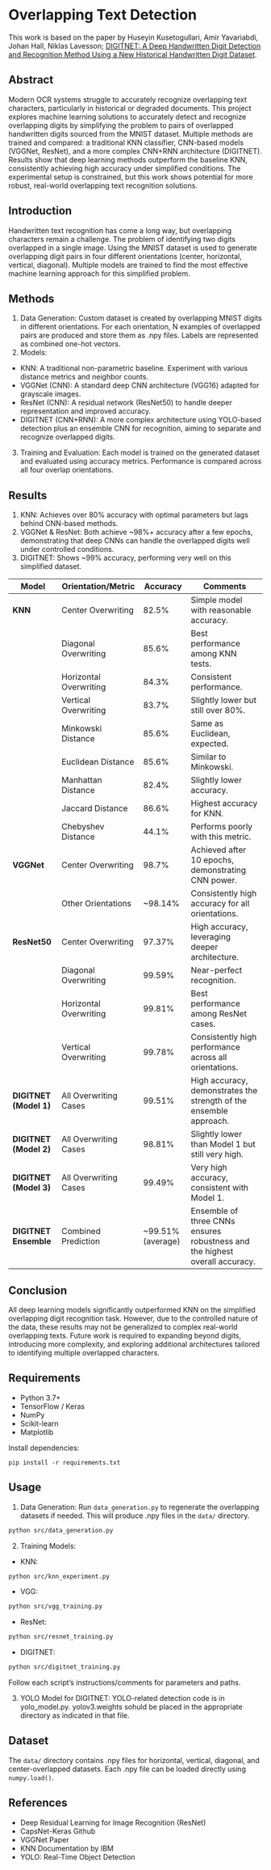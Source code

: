 # Overlapping Text Detection

This work is based on the paper by Huseyin Kusetogullari, Amir Yavariabdi, Johan Hall, Niklas Lavesson; [DIGITNET: A Deep Handwritten Digit Detection and Recognition Method Using a New Historical Handwritten Digit Dataset](http://dx.doi.org/10.1016/j.bdr.2020.100182).

## Abstract
Modern OCR systems struggle to accurately recognize overlapping text characters, particularly in historical or degraded documents. This project explores machine learning solutions to accurately detect and recognize overlapping digits by simplifying the problem to pairs of overlapped handwritten digits sourced from the MNIST dataset. Multiple methods are trained and compared: a traditional KNN classifier, CNN-based models (VGGNet, ResNet), and a more complex CNN+RNN architecture (DIGITNET). Results show that deep learning methods outperform the baseline KNN, consistently achieving high accuracy under simplified conditions. The experimental setup is constrained, but this work shows potential for more robust, real-world overlapping text recognition solutions.

## Introduction
Handwritten text recognition has come a long way, but overlapping characters remain a challenge. The problem of identifying two digits overlapped in a single image. Using the MNIST dataset is used to generate overlapping digit pairs in four different orientations (center, horizontal, vertical, diagonal). Multiple models are trained to find the most effective machine learning approach for this simplified problem.

## Methods
1. Data Generation:
Custom dataset is created by overlapping MNIST digits in different orientations. For each orientation, N examples of overlapped pairs are produced and store them as .npy files. Labels are represented as combined one-hot vectors.
2. Models:
- KNN: A traditional non-parametric baseline. Experiment with various distance metrics and neighbor counts.
- VGGNet (CNN): A standard deep CNN architecture (VGG16) adapted for grayscale images.
- ResNet (CNN): A residual network (ResNet50) to handle deeper representation and improved accuracy.
- DIGITNET (CNN+RNN): A more complex architecture using YOLO-based detection plus an ensemble CNN for recognition, aiming to separate and recognize overlapped digits.
3. Training and Evaluation: Each model is trained on the generated dataset and evaluated using accuracy metrics. Performance is compared across all four overlap orientations.

## Results
1. KNN: Achieves over 80% accuracy with optimal parameters but lags behind CNN-based methods.
2. VGGNet & ResNet: Both achieve ~98%+ accuracy after a few epochs, demonstrating that deep CNNs can handle the overlapped digits well under controlled conditions.
3. DIGITNET: Shows ~99% accuracy, performing very well on this simplified dataset.

| **Model**           | **Orientation/Metric** | **Accuracy**       | **Comments**                                                                 |
|----------------------|-------------------------|--------------------|-------------------------------------------------------------------------------|
| **KNN**             | Center Overwriting     | 82.5%             | Simple model with reasonable accuracy.                                       |
|                     | Diagonal Overwriting   | 85.6%             | Best performance among KNN tests.                                           |
|                     | Horizontal Overwriting | 84.3%             | Consistent performance.                                                     |
|                     | Vertical Overwriting   | 83.7%             | Slightly lower but still over 80%.                                          |
|                     | Minkowski Distance     | 85.6%             | Same as Euclidean, expected.                                                |
|                     | Euclidean Distance     | 85.6%             | Similar to Minkowski.                                                       |
|                     | Manhattan Distance     | 82.4%             | Slightly lower accuracy.                                                    |
|                     | Jaccard Distance       | 86.6%             | Highest accuracy for KNN.                                                   |
|                     | Chebyshev Distance     | 44.1%             | Performs poorly with this metric.                                           |
| **VGGNet**          | Center Overwriting     | 98.7%             | Achieved after 10 epochs, demonstrating CNN power.                          |
|                     | Other Orientations     | ~98.14%           | Consistently high accuracy for all orientations.                            |
| **ResNet50**        | Center Overwriting     | 97.37%            | High accuracy, leveraging deeper architecture.                              |
|                     | Diagonal Overwriting   | 99.59%            | Near-perfect recognition.                                                   |
|                     | Horizontal Overwriting | 99.81%            | Best performance among ResNet cases.                                        |
|                     | Vertical Overwriting   | 99.78%            | Consistently high performance across all orientations.                      |
| **DIGITNET (Model 1)** | All Overwriting Cases | 99.51%            | High accuracy, demonstrates the strength of the ensemble approach.          |
| **DIGITNET (Model 2)** | All Overwriting Cases | 98.81%            | Slightly lower than Model 1 but still very high.                            |
| **DIGITNET (Model 3)** | All Overwriting Cases | 99.49%            | Very high accuracy, consistent with Model 1.                                |
| **DIGITNET Ensemble** | Combined Prediction   | ~99.51% (average) | Ensemble of three CNNs ensures robustness and the highest overall accuracy. |
   
## Conclusion
All deep learning models significantly outperformed KNN on the simplified overlapping digit recognition task. However, due to the controlled nature of the data, these results may not be generalized to complex real-world overlapping texts. Future work is required to expanding beyond digits, introducing more complexity, and exploring additional architectures tailored to identifying multiple overlapped characters.

## Requirements
- Python 3.7+
- TensorFlow / Keras
- NumPy
- Scikit-learn
- Matplotlib

Install dependencies:
```
pip install -r requirements.txt
```

## Usage
1. Data Generation:
Run `data_generation.py` to regenerate the overlapping datasets if needed. This will produce .npy files in the `data/` directory.
```bash
python src/data_generation.py
```

2. Training Models:
- KNN:
```bash
python src/knn_experiment.py
```
- VGG:
```bash
python src/vgg_training.py
```
- ResNet:
```bash
python src/resnet_training.py
```
- DIGITNET:
```bash
python src/digitnet_training.py
```

Follow each script’s instructions/comments for parameters and paths.

3. YOLO Model for DIGITNET:
YOLO-related detection code is in yolo_model.py. yolov3.weights sohuld be placed in the appropriate directory as indicated in that file.

## Dataset
The `data/` directory contains .npy files for horizontal, vertical, diagonal, and center-overlapped datasets. Each .npy file can be loaded directly using `numpy.load()`.

## References
- Deep Residual Learning for Image Recognition (ResNet)
- CapsNet-Keras Github
- VGGNet Paper
- KNN Documentation by IBM
- YOLO: Real-Time Object Detection
